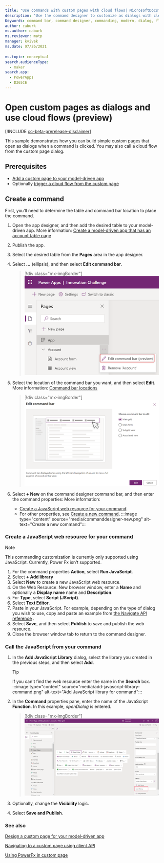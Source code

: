 ```yaml
---
title: "Use commands with custom pages with cloud flows| MicrosoftDocs"
description: "Use the command designer to customize as dialogs with cloud flows."
Keywords: command bar, command designer, commanding, modern, dialog, flow
author: caburk
ms.author: caburk
ms.reviewer: matp
manager: kvivek
ms.date: 07/26/2021

ms.topic: conceptual
search.audienceType: 
  - maker
search.app: 
  - PowerApps
  - D365CE
---
```

# Open custom pages as dialogs and use cloud flows (preview)

[!INCLUDE [cc-beta-prerelease-disclaimer](../../includes/cc-beta-prerelease-disclaimer.md)]

This sample demonstrates how you can build simple custom pages that open as dialogs when a command is clicked. You may also call a cloud flow from the custom page dialog. 

## Prerequisites
- [Add a custom page to your model-driven app](add-page-to-model-app.md)
- Optionally [trigger a cloud flow from the custom page](../../maker/canvas-apps/using-logic-flows.md)

## Create a command

First, you'll need to determine the table and command bar location to place the command.

1. Open the app designer, and then add the desired table to your model-driven app. More information: [Create a model-driven app that has an account table page](create-a-model-driven-app.md)
1. Publish the app.
1. Select the desired table from the **Pages** area in the app designer.
1. Select **...** (ellipsis), and then select **Edit command bar**.
    > [!div class="mx-imgBorder"]
    > ![App Designer entry point](media/commanddesigner-app-designer-entry-point.png "App Designer entry point")
 
1. Select the location of the command bar you want, and then select **Edit**. More information: [Command bar locations](command-designer-overview.md#command-bar-locations)
    > [!div class="mx-imgBorder"]
    > ![Select location](media/commanddesigner-command-bar-location-selection.png "Select location")
1. Select **+ New** on the command designer command bar, and then enter the command properties: More information:
   - [Create a JavaScript web resource for your command](#create-a-javascript-web-resource-for-your-command).
   - For other properties, see [Create a new command](use-command-designer.md#create-a-new-command).
   :::image type="content" source="media/commanddesigner-new.png" alt-text="Create a new command":::

### Create a JavaScript web resource for your command

> [!NOTE]
> This commanding customization is currently only supported using JavaScript. Currently, Power Fx isn't supported.

1. For the command properties **Action**, select **Run JavaScript**.
1. Select **+ Add library**
1. Select **New** to create a new JavaScript web resource.
1. On the Web Resource: New browser window, enter a **Name** and optionally a **Display name** name and **Description**.
1. For **Type**, select **Script (JScript)**.
1. Select **Text Editor**.
1. Paste in your JavaScript. For example, depending on the type of dialog you wish to use, copy and paste an example from [the Navigate API reference](../../developer/model-driven-apps/clientapi/navigate-to-custom-page-examples.md) .
1. Select **Save**, and then select **Publish** to save and publish the web resource.
1. Close the browser window tab to return to the command designer.

### Call the JavaScript from your command

1. In the **Add JavaScript Library** dialog, select the library you created in the previous steps, and then select **Add**.
   > [!TIP]
   >    If you can't find the web resource enter the name in the **Search** box.
   :::image type="content" source="media/add-javascript-library-command.png" alt-text="Add JavaScript library for command":::

1. In the **Command** properties pane, enter the name of the JavaScript **Function**. In this example, *openDialog* is entered.
   > [!div class="mx-imgBorder"]
   > ![New model-driven app name prompt](media/CommandDesigner-open-dialog.png "Enter name of JavaScript function")
1. Optionally, change the **Visibility** logic.
1. Select **Save and Publish**.

### See also

[Design a custom page for your model-driven app](design-page-for-model-app.md)

[Navigating to a custom page using client API](../../developer/model-driven-apps/clientapi/navigate-to-custom-page-examples.md)

[Using PowerFx in custom page](page-powerfx-in-model-app.md)
